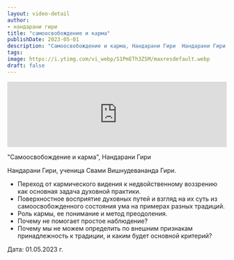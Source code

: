 ```yaml
---
layout: video-detail
author:
- нандарани гири
title: "самоосвобождение и карма"
publishDate: 2023-05-01
description: "Самоосвобождение и карма, Нандарани Гири  Нандарани Гири, ученица Свами Вишнудевананда Гири. * Переход от кармического видения к недвойственному воззрению как основная задача духовной практики. * Поверхностное восприятие духовных путей и взгляд н"
tags: 
image: https://i.ytimg.com/vi_webp/S1PmETh3ZSM/maxresdefault.webp
draft: false
---
```


<iframe width="100%" src="https://www.youtube.com/embed/S1PmETh3ZSM" frameborder="0" allowfullscreen=""></iframe> 

 "Самоосвобождение и карма", Нандарани Гири

 Нандарани Гири, ученица Свами Вишнудевананда Гири.

* Переход от кармического видения к недвойственному воззрению как основная задача духовной практики.
* Поверхностное восприятие духовных путей и взгляд на их суть из самоосвобожденного состояния ума на примерах разных традиций.
* Роль кармы, ее понимание и метод преодоления.
* Почему не помогает простое наблюдение?
* Почему мы не можем определить по внешним признакам принадлежность к традиции, и каким будет основной критерий?

  
 Дата: 01.05.2023 г.

  

 